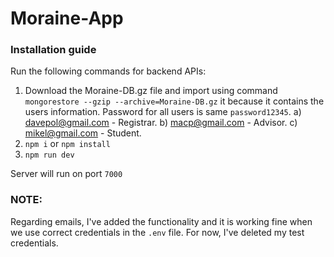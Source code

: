 # Moraine-App

### Installation guide
Run the following commands for backend APIs:
1. Download the Moraine-DB.gz file and import using command `mongorestore --gzip --archive=Moraine-DB.gz` it because it contains the users information. Password for all users is same `password12345`.
  a) davepol@gmail.com - Registrar.
  b) macp@gmail.com - Advisor.
  c) mikel@gmail.com - Student.
2. `npm i` or `npm install`
3. `npm run dev`

Server will run on port `7000`

### NOTE:
Regarding emails, I've added the functionality and it is working fine when we use correct credentials in the `.env` file. For now, I've deleted my test credentials.

